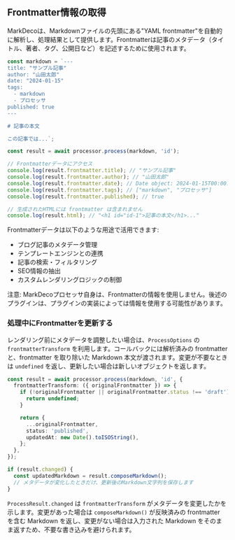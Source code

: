 ## Frontmatter情報の取得

MarkDecoは、Markdownファイルの先頭にある"YAML frontmatter"を自動的に解析し、処理結果として提供します。Frontmatterは記事のメタデータ（タイトル、著者、タグ、公開日など）を記述するために使用されます。

```typescript
const markdown = `---
title: "サンプル記事"
author: "山田太郎"
date: "2024-01-15"
tags:
  - markdown
  - プロセッサ
published: true
---

# 記事の本文

この記事では...`;

const result = await processor.process(markdown, 'id');

// Frontmatterデータにアクセス
console.log(result.frontmatter.title); // "サンプル記事"
console.log(result.frontmatter.author); // "山田太郎"
console.log(result.frontmatter.date); // Date object: 2024-01-15T00:00:00.000Z
console.log(result.frontmatter.tags); // ["markdown", "プロセッサ"]
console.log(result.frontmatter.published); // true

// 生成されたHTMLには frontmatter は含まれません
console.log(result.html); // "<h1 id="id-1">記事の本文</h1>..."
```

Frontmatterデータは以下のような用途で活用できます:

- ブログ記事のメタデータ管理
- テンプレートエンジンとの連携
- 記事の検索・フィルタリング
- SEO情報の抽出
- カスタムレンダリングロジックの制御

注意: MarkDecoプロセッサ自身は、Frontmatterの情報を使用しません。後述のプラグインは、プラグインの実装によっては情報を使用する可能性があります。

### 処理中にFrontmatterを更新する

レンダリング前にメタデータを調整したい場合は、`ProcessOptions` の `frontmatterTransform` を利用します。コールバックには解析済みの frontmatter と、frontmatter を取り除いた Markdown 本文が渡されます。変更が不要なときは `undefined` を返し、更新したい場合は新しいオブジェクトを返します。

```typescript
const result = await processor.process(markdown, 'id', {
  frontmatterTransform: ({ originalFrontmatter }) => {
    if (!originalFrontmatter || originalFrontmatter.status !== 'draft') {
      return undefined;
    }

    return {
      ...originalFrontmatter,
      status: 'published',
      updatedAt: new Date().toISOString(),
    };
  },
});

if (result.changed) {
  const updatedMarkdown = result.composeMarkdown();
  // メタデータが変化したときだけ、更新後のMarkdown文字列を保存します
}
```

`ProcessResult.changed` は `frontmatterTransform` がメタデータを変更したかを示します。変更があった場合は `composeMarkdown()` が反映済みの frontmatter を含む Markdown を返し、変更がない場合は入力された Markdown をそのまま返すため、不要な書き込みを避けられます。
